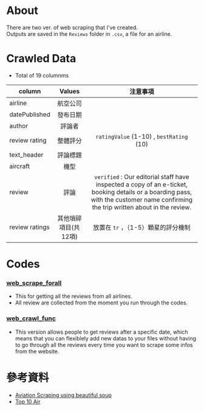 # About
There are two ver. of web scraping that I've created.  
Outputs are saved in the `Reviews` folder in `.csv`, a file for an airline.

# Crawled Data
* Total of 19 columnms

| column        |  Values         | 注意事項|
| ------------- |:-------------:|:-------------:|
| airline | 航空公司  | |
| datePublished | 發布日期  | |
| author | 評論者  | |
| review rating | 整體評分 |`ratingValue` (1-10) , `bestRating` (10) |
| text_header   | 評論標題     | |
| aircraft   | 機型     | |
|review| 評論|`verified` : Our editorial staff have inspected a copy of an e-ticket, booking details or a boarding pass, with the customer name confirming the trip written about in the review. |
|review ratings | 其他瑣碎項目(共12項)| 放置在 `tr` ，（1-5）顆星的評分機制| 

# Codes

### [web_scrape_forall](https://github.com/stephanie0324/Web-Scraping-/blob/main/skytrax/web_scrape_forall.ipynb) 
* This for getting all the reviews from all airlines. 
* All review are collected from the moment you run through the codes.
### [web_crawl_func](https://github.com/stephanie0324/Web-Scraping-/blob/main/skytrax/web_crawl_func.ipynb) 
* This version allows people to get reviews after a specific date, which means that you can flexiblely add new datas to your files without 
having to go through all the reviews every time you want to scrape some infos from the website. 

# 參考資料
* [Aviation Scraping using beautiful soup ](https://medium.com/@sven.hafner/aviation-data-web-scraping-part-1-abce2ee992b8)
* [Top 10 Air](https://github.com/freddy90503/SkyTrax_Scraping/tree/master/Top10Air/Top10Air)

